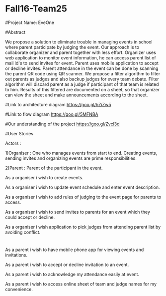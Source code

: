 # Fall16-Team25

#Project Name: EveOne

#Abstract

We propose a solution to eliminate trouble in managing events in school where parent participate by judging the event.
Our approach is to collaborate organizer and parent together with less effort. Organizer uses web application to monitor
event information, he can access parent list of mail id's to send invites for event. Parent uses mobile application to accept
or decline invites. Parent attendance in the event can be done by scanning the parent QR code using QR scanner. We propose 
a filter algorithm to filter out parents as judges and also backup judges for every team debate. Filter algorithm will 
discard parent as a judge if participant of that team is related to him. Results of this filtered are documented on a 
sheet, so that organizer can view the sheet and make announcements according to the sheet.

#Link to architecture diagram 
https://goo.gl/hZiZw5

#Link to flow diagram
https://goo.gl/5MFNBA

#Our understanding of the project
https://goo.gl/Zvcl3d

#User Stories

Actors :

1)Organiser	: 	One who manages events from start to end. Creating events, sending invites and 
				organizing events are prime responsibilities.

2)Parent 	: 	Parent of the participant in the event.


As a organiser i wish to create events.

As a organiser i wish to update event schedule and enter event description.

As a organiser i wish to add rules of judging to the event page for parents to access.

As a organiser i wish to send invites to parents for an event which they could accept or decline.

As a organiser i wish application to pick judges from attending parent list by avoiding conflict.

# 

As a parent i wish to have mobile phone app for viewing events and invitations.

As a parent i wish to accept or decline invitation to an event.

As a parent i wish to acknowledge my attendance easily at event.

As a parent i wish to access online sheet of team and judge names for my convenience.




